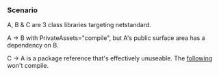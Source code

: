 ### Scenario
A, B & C are 3 class libraries targeting netstandard. 

A -> B with PrivateAssets="compile", but A's public surface area has a dependency on B.

C -> A is a package reference that's effectively unuseable.
The [following](https://github.com/nkolev92/NuGet.Tools/blob/master/ApiCreep/C/Program.cs#L10) won't compile.
